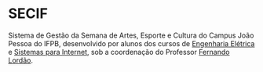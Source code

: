 # SECIF

Sistema de Gestão da Semana de Artes, Esporte e Cultura do Campus João Pessoa do IFPB, desenvolvido por alunos dos cursos de [Engenharia Elétrica](https://estudante.ifpb.edu.br/cursos/42) e [Sistemas para Internet](https://estudante.ifpb.edu.br/cursos/39), sob a coordenação do Professor [Fernando Lordão](http://github.com/fernandolordao).
